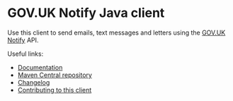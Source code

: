 # GOV.UK Notify Java client

Use this client to send emails, text messages and letters using the [GOV.UK Notify](https://www.notifications.service.gov.uk) API.

Useful links:

- [Documentation](https://docs.notifications.service.gov.uk/java.html)
- [Maven Central repository](https://search.maven.org/artifact/uk.gov.service.notify/notifications-java-client)
- [Changelog](https://github.com/alphagov/notifications-java-client/blob/master/CHANGELOG.md)
- [Contributing to this client](https://github.com/alphagov/notifications-java-client/blob/master/CONTRIBUTING.md)
